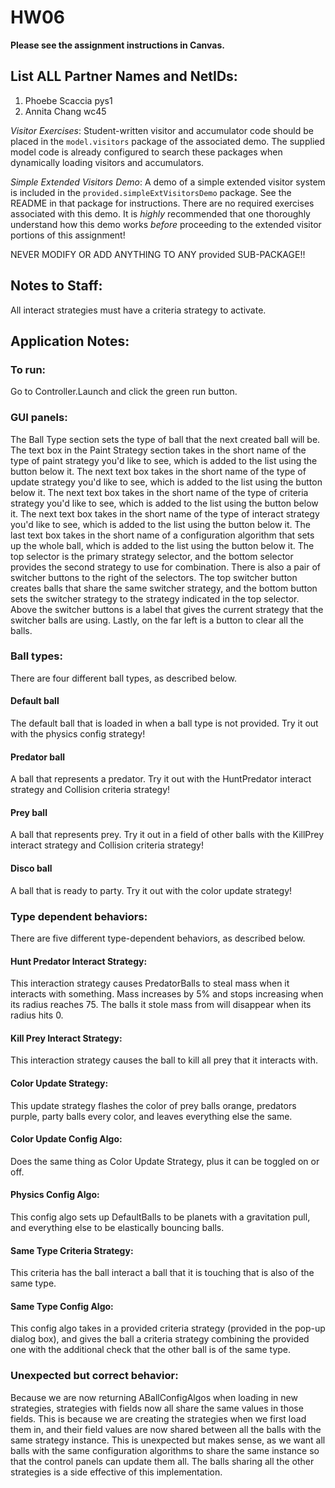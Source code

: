 # HW06

**Please see the assignment instructions in Canvas.** 

## List ALL Partner Names and NetIDs:
1.  Phoebe Scaccia pys1 
2.  Annita Chang wc45

*Visitor Exercises*: Student-written visitor and accumulator code should be placed in the `model.visitors` package of the associated demo. The supplied model code is already configured to search these packages when dynamically loading visitors and accumulators.

*Simple Extended Visitors Demo*: A demo of a simple extended visitor system is included in the `provided.simpleExtVisitorsDemo` package.  See the README in that package for instructions.  There are no required exercises associated with this demo.  It is  _highly_  recommended that one thoroughly understand how this demo works  _before_  proceeding to the extended visitor portions of this assignment!    

NEVER MODIFY OR ADD ANYTHING TO ANY provided SUB-PACKAGE!!


## Notes to Staff:
All interact strategies must have a criteria strategy to activate.


## Application Notes:
### To run:
Go to Controller.Launch and click the green run button.

### GUI panels:
The Ball Type section sets the type of ball that the next created ball will be. The text box in the Paint Strategy section takes in the short name of the type of paint strategy you'd like to see, which is added to the list using the button below it. The next text box takes in the short name of the type of update strategy you'd like to see, which is added to the list using the button below it. The next text box takes in the short name of the type of criteria strategy you'd like to see, which is added to the list using the button below it. The next text box takes in the short name of the type of interact strategy you'd like to see, which is added to the list using the button below it. The last text box takes in the short name of a configuration algorithm that sets up the whole ball, which is added to the list using the button below it.
The top selector is the primary strategy selector, and the bottom selector provides the second strategy to use for combination. There is also a pair of switcher buttons to the right of the selectors. The top switcher button creates balls that share the same switcher strategy, and the bottom button sets the switcher strategy to the strategy indicated in the top selector. Above the switcher buttons is a label that gives the current strategy that the switcher balls are using. Lastly, on the far left is a button to clear all the balls.

### Ball types:
There are four different ball types, as described below.
#### Default ball
The default ball that is loaded in when a ball type is not provided. Try it out with the physics config strategy!
#### Predator ball
A ball that represents a predator. Try it out with the HuntPredator interact strategy and Collision criteria strategy!
#### Prey ball
A ball that represents prey. Try it out in a field of other balls with the KillPrey interact strategy and Collision criteria strategy!
#### Disco ball
A ball that is ready to party. Try it out with the color update strategy!

### Type dependent behaviors:
There are five different type-dependent behaviors, as described below.
#### Hunt Predator Interact Strategy:
This interaction strategy causes PredatorBalls to steal mass when it interacts with something. Mass increases by 5% and stops increasing when its radius reaches 75. The balls it stole mass from will disappear when its radius hits 0.
#### Kill Prey Interact Strategy:
This interaction strategy causes the ball to kill all prey that it interacts with.
#### Color Update Strategy:
This update strategy flashes the color of prey balls orange, predators purple, party balls every color, and leaves everything else the same.
#### Color Update Config Algo:
Does the same thing as Color Update Strategy, plus it can be toggled on or off.
#### Physics Config Algo:
This config algo sets up DefaultBalls to be planets with a gravitation pull, and everything else to be elastically bouncing balls.
#### Same Type Criteria Strategy:
This criteria has the ball interact a ball that it is touching that is also of the same type.
#### Same Type Config Algo:
This config algo takes in a provided criteria strategy (provided in the pop-up dialog box), and gives the ball a criteria strategy combining the provided one with the additional check that the other ball is of the same type.

### Unexpected but correct behavior:
Because we are now returning ABallConfigAlgos when loading in new strategies, strategies with fields now all share the same values in those fields. This is because we are creating the strategies when we first load them in, and their field values are now shared between all the balls with the same strategy instance. This is unexpected but makes sense, as we want all balls with the same configuration algorithms to share the same instance so that the control panels can update them all. The balls sharing all the other strategies is a side effective of this implementation.